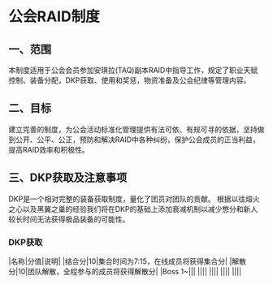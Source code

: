 # <BAA>公会RAID制度

## 一、范围
本制度适用于公会会员参加安琪拉(TAQ)副本RAID中指导工作，规定了职业天赋控制、装备分配，DKP获取、使用和奖惩，物资准备及公会纪律等管理内容。

## 二、目标
建立完善的制度，为公会活动标准化管理提供有法可依、有规可寻的依据，坚持做到公开、公平、公正，预防和解决RAID中各种纠纷，保护公会成员的正当利益，提高RAID效率和积极性。

## 三、DKP获取及注意事项
DKP是一个相对完整的装备获取制度，量化了团员对团队的贡献。 根据以往熔火之心以及黑翼之巢的经验我们将在DKP的基础上添加衰减机制以减少憋分和新人较长时间无法获得极品装备的可能性。
### DKP获取
|名称|分值|说明|
|结合分|10|集合时间为7:15，在线成员将获得集合分|
|解散分|10|团队解散，全程参与的成员将获得解散分|
|Boss 1~|||
||||
||||
||||
||||
